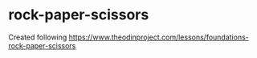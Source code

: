 # rock-paper-scissors
Created following https://www.theodinproject.com/lessons/foundations-rock-paper-scissors
